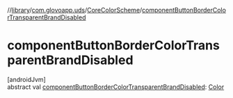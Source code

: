 //[library](../../../index.md)/[com.glovoapp.uds](../index.md)/[CoreColorScheme](index.md)/[componentButtonBorderColorTransparentBrandDisabled](component-button-border-color-transparent-brand-disabled.md)

# componentButtonBorderColorTransparentBrandDisabled

[androidJvm]\
abstract val [componentButtonBorderColorTransparentBrandDisabled](component-button-border-color-transparent-brand-disabled.md): [Color](https://developer.android.com/reference/kotlin/androidx/compose/ui/graphics/Color.html)
